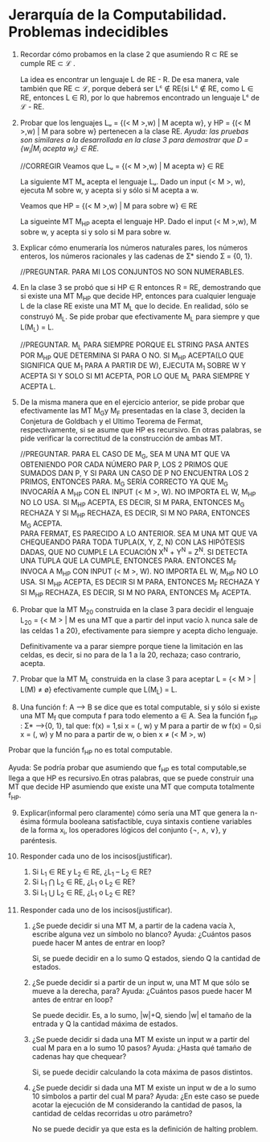 # Jerarquía de la Computabilidad. Problemas indecidibles

1. Recordar cómo probamos en la clase 2 que asumiendo R ⊂ RE se cumple RE ⊂ ℒ .

    La idea es encontrar un lenguaje L de RE - R. De esa manera, vale también que RE ⊂ ℒ, porque deberá ser Lᶜ ∉ RE(si Lᶜ ∉ RE, como L ∈ RE, entonces L ∈ R), por lo que habremos encontrado un lenguaje Lᶜ de ℒ - RE.

2. Probar que los lenguajes Lᵤ = {(< M >,w) | M acepta w}, y HP = {(< M >,w) | M para sobre w} pertenecen a la clase RE. *Ayuda: las pruebas son similares a la desarrollada en la clase 3 para demostrar que D = {w<sub>i</sub>|M<sub>i</sub> acepta w<sub>i</sub>} ∈ RE.*

    //CORREGIR
    Veamos que Lᵤ = {(< M >,w) | M acepta w} ∈ RE
    
    La siguiente MT Mᵤ acepta el lenguaje Lᵤ. Dado un input (< M >, w), ejecuta M sobre w, y acepta si y sólo si M acepta a w.

    Veamos que HP = {(< M >,w) | M para sobre w} ∈ RE

    La sigueinte MT M<sub>HP</sub> acepta el lenguaje HP. Dado el input (< M >,w), M sobre w, y acepta si y solo si M para sobre w.

3. Explicar cómo enumeraría los números naturales pares, los números enteros, los números racionales y las cadenas de Ʃ* siendo Ʃ = {0, 1}.

    //PREGUNTAR. PARA MI LOS CONJUNTOS NO SON NUMERABLES.

4. En la clase 3 se probó que si HP ∈ R entonces R = RE, demostrando que si existe una MT M<sub>HP</sub> que decide HP, entonces para cualquier lenguaje L de la clase RE existe una MT M<sub>L</sub> que lo decide. En realidad, sólo se construyó M<sub>L</sub>. Se pide probar que efectivamente M<sub>L</sub> para siempre y que L(M<sub>L</sub>) = L.

    //PREGUNTAR. M<sub>L</sub> PARA SIEMPRE PORQUE EL STRING PASA ANTES POR M<sub>HP</sub> QUE DETERMINA SI PARA O NO. SI M<sub>HP</sub> ACEPTA(LO QUE SIGNIFICA QUE M<sub>1</sub> PARA A PARTIR DE W), EJECUTA M<sub>1</sub> SOBRE W Y ACEPTA SI Y SOLO SI M1 ACEPTA, POR LO QUE M<sub>L</sub> PARA SIEMPRE Y ACEPTA L.

5. De la misma manera que en el ejercicio anterior, se pide probar que efectivamente las MT M<sub>G</sub>y M<sub>F</sub> presentadas en la clase 3, deciden la Conjetura de Goldbach y el Ultimo Teorema de Fermat, respectivamente, si se asume que HP es recursivo. En otras palabras, se pide verificar la correctitud de la construcción de ambas MT.

    //PREGUNTAR. PARA EL CASO DE M<sub>G</sub>, SEA M UNA MT QUE VA OBTENIENDO POR CADA NÚMERO PAR P, LOS 2 PRIMOS QUE SUMADOS DAN P, Y SI PARA UN CASO DE P NO ENCUENTRA LOS 2 PRIMOS, ENTONCES PARA. M<sub>G</sub> SERÍA CORRECTO YA QUE M<sub>G</sub> INVOCARÍA A M<sub>HP</sub> CON EL INPUT (< M >, W). NO IMPORTA EL W, M<sub>HP</sub> NO LO USA. SI M<sub>HP</sub> ACEPTA, ES DECIR, SI M PARA, ENTONCES M<sub>G</sub> RECHAZA Y SI M<sub>HP</sub> RECHAZA, ES DECIR, SI M NO PARA, ENTONCES M<sub>G</sub> ACEPTA.  
    PARA FERMAT, ES PARECIDO A LO ANTERIOR. SEA M UNA MT QUE VA CHEQUEANDO PARA TODA TUPLA(X, Y, Z, N) CON LAS HIPÓTESIS DADAS, QUE NO CUMPLE LA ECUACIÓN X<sup>N</sup> + Y<sup>N</sup> = Z<sup>N</sup>. SI DETECTA UNA TUPLA QUE LA CUMPLE, ENTONCES PARA. ENTONCES M<sub>F</sub> INVOCA A M<sub>HP</sub> CON INPUT (< M >, W). NO IMPORTA EL W, M<sub>HP</sub> NO LO USA. SI M<sub>HP</sub> ACEPTA, ES DECIR SI M PARA, ENTONCES M<sub>F</sub> RECHAZA Y SI M<sub>HP</sub> RECHAZA, ES DECIR, SI M NO PARA, ENTONCES M<sub>F</sub> ACEPTA.

6. Probar que la MT M<sub>20</sub> construida en la clase 3 para decidir el lenguaje L<sub>20</sub> = {< M > | M es una MT que a partir del input vacío λ nunca sale de las celdas 1 a 20}, efectivamente para siempre y acepta dicho lenguaje.

    Definitivamente va a parar siempre porque tiene la limitación en las celdas, es decir, si no para de la 1 a la 20, rechaza; caso contrario, acepta. 

7. Probar que la MT M<sub>L</sub> construida en la clase 3 para aceptar L = {< M > | L(M) ≠ ø} efectivamente cumple que L(M<sub>L</sub>) = L.

8. Una función f: A ⟶ B se dice que es total computable, si y sólo si existe una MT M<sub>f</sub> que computa f para todo elemento a ∈ A. Sea la función f<sub>HP</sub> : Ʃ* ⟶{0, 1}, tal que:
    f(x) = 1,si x = (<M>, w) y M para a partir de w
    f(x) = 0,si x = (<M>, w) y M no para a partir de w, o bien x ≠ (< M >, w)

Probar que la función f<sub>HP</sub> no es total computable.

Ayuda: Se podría probar que asumiendo que f<sub>HP</sub> es total computable,se llega a que HP es recursivo.En otras palabras, que se puede construir una MT que decide HP asumiendo que existe una MT que computa totalmente f<sub>HP</sub>.

9. Explicar(informal pero claramente) cómo sería una MT que genera la n-ésima fórmula booleana satisfactible, cuya sintaxis contiene variables de la forma x<sub>i</sub>, los operadores lógicos del conjunto {¬, ∧, ∨}, y paréntesis.

10. Responder cada uno de los incisos(justificar).
    1. Si L<sub>1</sub> ∈ RE y L<sub>2</sub> ∈ RE, ¿L<sub>1</sub> – L<sub>2</sub> ∈ RE?
    2. Si L<sub>1</sub> ⋂ L<sub>2</sub> ∈ RE, ¿L<sub>1</sub> o L<sub>2</sub> ∈ RE?
    3. Si L<sub>1</sub> ⋃ L<sub>2</sub> ∈ RE, ¿L<sub>1</sub> o L<sub>2</sub> ∈ RE?

11. Responder cada uno de los incisos(justificar).
    
    1. ¿Se puede decidir si una MT M, a partir de la cadena vacía λ, escribe alguna vez un símbolo no blanco? Ayuda: ¿Cuántos pasos puede hacer M antes de entrar en loop?

        Si, se puede decidir en a lo sumo Q estados, siendo Q la cantidad de estados.

    2. ¿Se puede decidir si a partir de un input w, una MT M que sólo se mueve a la derecha, para? Ayuda: ¿Cuántos pasos puede hacer M antes de entrar en loop?

        Se puede decidir. Es, a lo sumo, |w|+Q, siendo |w| el tamaño de la entrada y Q la cantidad máxima de estados.

    3. ¿Se puede decidir si dada una MT M existe un input w a partir del cual M para en a lo sumo 10 pasos? Ayuda: ¿Hasta qué tamaño de cadenas hay que chequear?

        Si, se puede decidir calculando la cota máxima de pasos distintos.

    4. ¿Se puede decidir si dada una MT M existe un input w de a lo sumo 10 símbolos a partir del cual M para? Ayuda: ¿En este caso se puede acotar la ejecución de M considerando la cantidad de pasos, la cantidad de celdas recorridas u otro parámetro?

        No se puede decidir ya que esta es la definición de halting problem.
